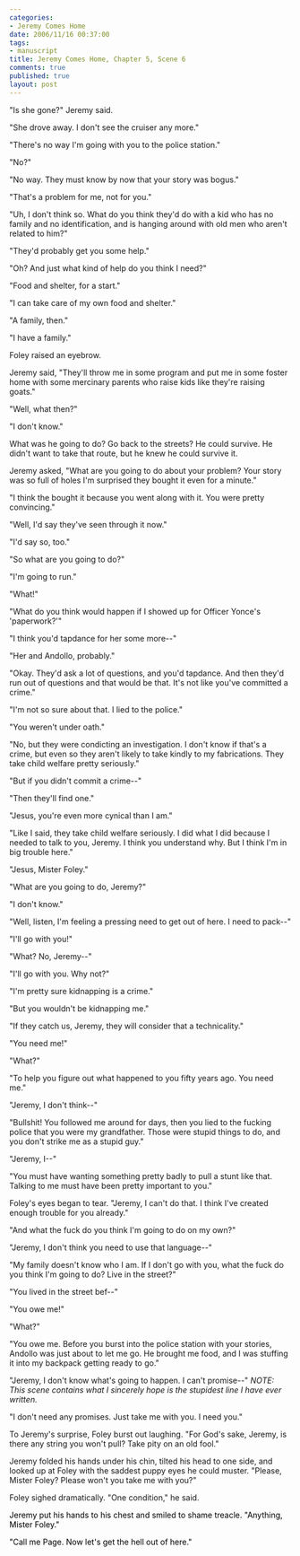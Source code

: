 ```yaml
--- 
categories: 
- Jeremy Comes Home
date: 2006/11/16 00:37:00
tags: 
- manuscript
title: Jeremy Comes Home, Chapter 5, Scene 6
comments: true
published: true
layout: post
---
```


"Is she gone?" Jeremy said.

"She drove away.  I don't see the cruiser any more."

"There's no way I'm going with you to the police station."

"No?"

"No way.  They must know by now that your story was bogus."

"That's a problem for me, not for you."

"Uh, I don't think so.  What do you think they'd do with a kid who has no family and no identification, and is hanging around with old men who aren't related to him?"

"They'd probably get you some help."

"Oh?  And just what kind of help do you think I need?"

"Food and shelter, for a start."

"I can take care of my own food and shelter."

"A family, then."

"I have a family."

Foley raised an eyebrow.

Jeremy said, "They'll throw me in some program and put me in some foster home with some mercinary parents who raise kids like they're raising goats."

"Well, what then?"

"I don't know."

What was he going to do?  Go back to the streets?  He could survive.  He didn't want to take that route, but he knew he could survive it.

Jeremy asked, "What are you going to do about your problem?  Your story was so full of holes I'm surprised they bought it even for a minute."

"I think the bought it because you went along with it.  You were pretty convincing."

"Well, I'd say they've seen through it now."

"I'd say so, too."

"So what are you going to do?"

"I'm going to run."

"What!"

"What do you think would happen if I showed up for Officer Yonce's 'paperwork?'"

"I think you'd tapdance for her some more--"

"Her and Andollo, probably."

"Okay.  They'd ask a lot of questions, and you'd tapdance.  And then they'd run out of questions and that would be that.  It's not like you've committed a crime."

"I'm not so sure about that.  I lied to the police."

"You weren't under oath."

"No, but they were condicting an investigation.  I don't know if that's a crime, but even so they aren't likely to take kindly to my fabrications.  They take child welfare pretty seriously."

"But if you didn't commit a crime--"

"Then they'll find one."

"Jesus, you're even more cynical than I am."

"Like I said, they take child welfare seriously.  I did what I did because I needed to talk to you, Jeremy.  I think you understand why.  But I think I'm in big trouble here."

"Jesus, Mister Foley."

"What are you going to do, Jeremy?"

"I don't know."

"Well, listen, I'm feeling a pressing need to get out of here.  I need to pack--"

"I'll go with you!"

"What?  No, Jeremy--"

"I'll go with you.  Why not?"

"I'm pretty sure kidnapping is a crime."

"But you wouldn't be kidnapping me."

"If they catch us, Jeremy, they will consider that a technicality."

"You need me!"

"What?"

"To help you figure out what happened to you fifty years ago.  You need me."

"Jeremy, I don't think--"

"Bullshit!  You followed me around for days, then you lied to the fucking police that you were my grandfather.  Those were stupid things to do, and you don't strike me as a stupid guy."

"Jeremy, I--"

"You must have wanting something pretty badly to pull a stunt like that.  Talking to me must have been pretty important to you."

Foley's eyes began to tear.  "Jeremy, I can't do that.  I think I've created enough trouble for you already."

"And what the fuck do you think I'm going to do on my own?"

"Jeremy, I don't think you need to use that language--"

"My family doesn't know who I am.  If I don't go with you, what the fuck do you think I'm going to do?  Live in the street?"

"You lived in the street bef--"

"You owe me!"

"What?"

"You owe me.  Before you burst into the police station with your stories, Andollo was just about to let me go.  He brought me food, and I was stuffing it into my backpack getting ready to go."

"Jeremy, I don't know what's going to happen.  I can't promise--"
<em>NOTE:  This scene contains what I sincerely hope is the stupidest line I have ever written.</em>

"I don't need any promises.  Just take me with you.  I need you."

To Jeremy's surprise, Foley burst out laughing.  "For God's sake, Jeremy, is there any string you won't pull?  Take pity on an old fool."

Jeremy folded his hands under his chin, tilted his head to one side, and looked up at Foley with the saddest puppy eyes he could muster.  "Please, Mister Foley?  Please won't you take me with you?"

Foley sighed dramatically.  "One condition," he said.

<font color="#000000">    <font color="#000000">Jeremy put his hands to his chest and smiled to shame treacle.  "Anything, Mister Foley."</font></font>

<font color="#000000"><font color="#000000">    "Call me Page.  Now let's get the hell out of here."</font></font>
